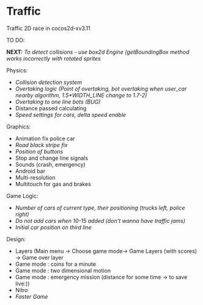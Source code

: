 # Traffic
Traffic 2D race in cocos2d-xv3.11

TO DO:

  <b>NEXT:</b>
  <i>To detect collisions - use box2d Engine (getBoundingBox method works incorrectly with rotated sprites</i>

Physics:
  - <i>Collision detection system </i>
  - <i>Overtaking logic (Point of overtaking, bot overtaking when user_car nearby algorithm, 1.5*WIDTH_LINE change to 1.7-2)</i>
  - <i>Overtaking to one line bots (BUG)</i>
  - Distance passed calculating
  - <i>Speed settings for cars, delta speed enable</i>
  
Graphics:
  - Animation fix police car
  - <i>Road black stripe fix</i>
  - <i>Position of buttons</i>
  - Stop and change line signals
  - Sounds (crash, emergency)
  - Android bar
  - Multi-resolution
  - Multitouch for gas and brakes
  
Game Logic:
  - <i>Number of cars of current type, their positioning (trucks left, police right)</i>
  - <i>Do not add cars when 10-15 added (don't wanna have traffic jams)</i>
  - <i>Initial car position on third line</i>
  
Design:
  - Layers (Main menu -> Choose game mode-> Game Layers (with scores) -> Game over layer
  - Game mode : coins for a minute
  - Game mode : two dimensional motion
  - Game mode : emergency mission (distance for some time -> to save live:))
  - Nitro
  - <i>Faster Game</i>
